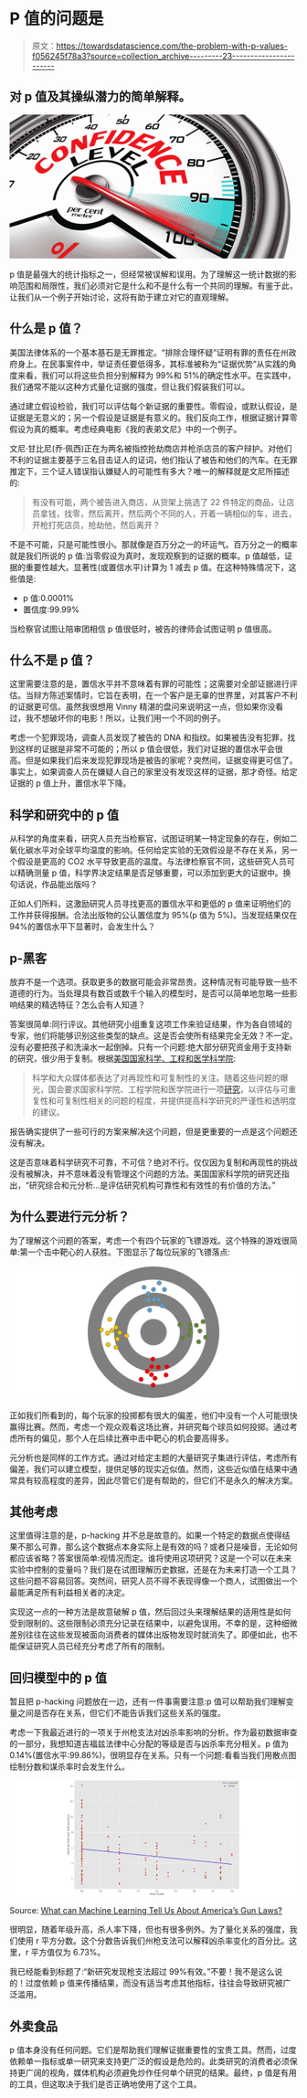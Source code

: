# P 值的问题是

> 原文：<https://towardsdatascience.com/the-problem-with-p-values-f056245f78a3?source=collection_archive---------23----------------------->

## 对 p 值及其操纵潜力的简单解释。

![](img/0b2c8658fb7c971e13f12e9068c35d90.png)

p 值是最强大的统计指标之一，但经常被误解和误用。为了理解这一统计数据的影响范围和局限性，我们必须对它是什么和不是什么有一个共同的理解。有鉴于此，让我们从一个例子开始讨论，这将有助于建立对它的直观理解。

## 什么是 p 值？

美国法律体系的一个基本基石是无罪推定。“排除合理怀疑”证明有罪的责任在州政府身上。在民事案件中，举证责任要低得多，其标准被称为“证据优势”从实践的角度来看，我们可以将这些负担分别解释为 99%和 51%的确定性水平。在实践中，我们通常不能以这种方式量化证据的强度，但让我们假装我们可以。

通过建立假设检验，我们可以评估每个新证据的重要性。零假设，或默认假设，是证据是无意义的；另一个假设是证据是有意义的。我们反向工作，根据证据计算零假设为真的概率。考虑经典电影《我的表弟文尼》中的一个例子。

文尼·甘比尼(乔·佩西)正在为两名被指控抢劫商店并枪杀店员的客户辩护。对他们不利的证据主要基于三名目击证人的证词，他们指认了被告和他们的汽车。在无罪推定下，三个证人错误指认嫌疑人的可能性有多大？唯一的解释就是文尼所描述的:

> 有没有可能，两个被告进入商店，从货架上挑选了 22 件特定的商品，让店员拿钱，找零，然后离开，然后两个不同的人，开着一辆相似的车，进去，开枪打死店员，抢劫他，然后离开？

不是不可能，只是可能性很小。那就像是百万分之一的坏运气。百万分之一的概率就是我们所说的 p 值:当零假设为真时，发现观察到的证据的概率。p 值越低，证据的重要性越大。显著性(或置信水平)计算为 1 减去 p 值。在这种特殊情况下，这些值是:

*   p 值:0.0001%
*   置信度:99.99%

当检察官试图让陪审团相信 p 值很低时，被告的律师会试图证明 p 值很高。

## 什么不是 p 值？

这里需要注意的是，置信水平并不意味着有罪的可能性；这需要对全部证据进行评估。当辩方陈述案情时，它旨在表明，在一个客户是无辜的世界里，对其客户不利的证据更可信。虽然我很想用 Vinny 精湛的盘问来说明这一点，但如果你没看过，我不想破坏你的电影！所以，让我们用一个不同的例子。

考虑一个犯罪现场，调查人员发现了被告的 DNA 和指纹。如果被告没有犯罪，找到这样的证据是非常不可能的；所以 p 值会很低，我们对证据的置信水平会很高。但是如果我们后来发现犯罪现场是被告的家呢？突然间，证据变得更可信了。事实上，如果调查人员在嫌疑人自己的家里没有发现这样的证据，那才奇怪。给定证据的 p 值上升，置信水平下降。

## 科学和研究中的 p 值

从科学的角度来看，研究人员充当检察官，试图证明某一特定现象的存在，例如二氧化碳水平对全球平均温度的影响。任何给定实验的无效假设是不存在关系，另一个假设是更高的 CO2 水平导致更高的温度。与法律检察官不同，这些研究人员可以精确测量 p 值，科学界决定结果是否足够重要，可以添加到更大的证据中。换句话说，作品能出版吗？

正如人们所料，这激励研究人员寻找更高的置信水平和更低的 p 值来证明他们的工作并获得报酬。合法出版物的公认置信度为 95%(p 值为 5%)。当发现结果仅在 94%的置信水平下显著时，会发生什么？

## p-黑客

放弃不是一个选项。获取更多的数据可能会非常昂贵。这种情况有可能导致一些不道德的行为。当处理具有数百或数千个输入的模型时，是否可以简单地忽略一些影响结果的精选特征？怎么会有人知道？

答案很简单:同行评议。其他研究小组重复这项工作来验证结果，作为各自领域的专家，他们将能够识别这些类型的缺点。这是否会使所有结果完全无效？不一定。没有必要把孩子和洗澡水一起倒掉。只有一个问题:绝大部分研究资金用于支持新的研究，很少用于复制。根据[美国国家科学、工程和医学科学院](https://sites.nationalacademies.org/sites/reproducibility-in-science/index.htm):

> 科学和大众媒体都表达了对再现性和可复制性的关注。随着这些问题的曝光，国会要求国家科学院、工程学院和医学院进行一项[研究](https://www.nap.edu/resource/25303/R&R.pdf)，以评估与可重复性和可复制性相关的问题的程度，并提供提高科学研究的严谨性和透明度的建议。

报告确实提供了一些可行的方案来解决这个问题，但是更重要的一点是这个问题还没有解决。

这是否意味着科学研究不可靠，不可信？绝对不行。仅仅因为复制和再现性的挑战没有被解决，并不意味着没有管理这个问题的方法。美国国家科学院的研究还指出，“研究综合和元分析…是评估研究机构可靠性和有效性的有价值的方法。”

## 为什么要进行元分析？

为了理解这个问题的答案，考虑一个有四个玩家的飞镖游戏。这个特殊的游戏很简单:第一个击中靶心的人获胜。下图显示了每位玩家的飞镖落点:

![](img/717784ac3bab29bdb242eb6c732b2f16.png)

正如我们所看到的，每个玩家的投掷都有很大的偏差，他们中没有一个人可能很快赢得比赛。然而，考虑一个观众观看这场比赛，并研究每个球员如何投掷。通过考虑所有的偏见，那个人在后续比赛中击中靶心的机会要高得多。

元分析也是同样的工作方式。通过对给定主题的大量研究子集进行评估，考虑所有偏差，我们可以建立模型，提供足够的现实近似值。然而，这些近似值在结果中通常具有较高程度的差异，因此尽管它们是有帮助的，但它们不是永久的解决方案。

## 其他考虑

这里值得注意的是，p-hacking 并不总是故意的。如果一个特定的数据点使得结果不那么可靠，那么这个数据点本身实际上是有效的吗？或者只是噪音，无论如何都应该省略？答案很简单:视情况而定。谁将使用这项研究？这是一个可以在未来实验中控制的变量吗？我们是在试图理解历史数据，还是在为未来打造一个工具？这些问题不容易回答。突然间，研究人员不得不表现得像一个商人，试图做出一个最能满足所有利益相关者的决定。

实现这一点的一种方法是故意破解 p 值，然后回过头来理解结果的适用性是如何受到限制的。这些限制必须充分记录在结果中，以避免误用。不幸的是，这种细微差别往往在这些发现被面向消费者的媒体出版物发现时就消失了。即便如此，也不能保证研究人员已经充分考虑了所有的限制。

## 回归模型中的 p 值

暂且把 p-hacking 问题放在一边，还有一件事需要注意:p 值可以帮助我们理解变量之间是否存在关系，但它们不能告诉我们这些关系的强度。

考虑一下我最近进行的一项关于州枪支法对凶杀率影响的分析。作为最初数据审查的一部分，我想知道吉福兹法律中心分配的等级是否与凶杀率充分相关。p 值为 0.14%(置信水平:99.86%)，很明显存在关系。只有一个问题:看看当我们用散点图绘制分数和谋杀率时会发生什么。

![](img/1864998ea93ea723d82d89d65c94feab.png)

Source: [What can Machine Learning Tell Us About America’s Gun Laws?](/what-can-machine-learning-tell-us-about-americas-gun-laws-da01d9fb7413)

很明显，随着年级升高，杀人率下降，但也有很多例外。为了量化关系的强度，我们使用 r 平方分数。这个分数告诉我们州枪支法可以解释凶杀率变化的百分比。这里，r 平方值仅为 6.73%。

我已经能看到标题了:“新研究发现枪支法超过 99%有效。”不要！我不是这么说的！过度依赖 p 值来传播结果，而没有适当考虑其他指标，往往会导致研究被广泛滥用。

## 外卖食品

p 值本身没有任何问题。它们是帮助我们理解证据重要性的宝贵工具。然而，过度依赖单一指标或单一研究来支持更广泛的假设是危险的。此类研究的消费者必须保持更广阔的视角，媒体机构必须避免炒作任何单个研究的结果。最终，p 值是有用的工具，但这取决于我们是否正确地使用了这个工具。